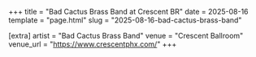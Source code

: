 +++
title = "Bad Cactus Brass Band at Crescent BR"
date = 2025-08-16
template = "page.html"
slug = "2025-08-16-bad-cactus-brass-band"

[extra]
artist = "Bad Cactus Brass Band"
venue = "Crescent Ballroom"
venue_url = "https://www.crescentphx.com/"
+++
